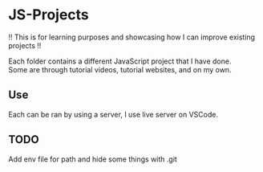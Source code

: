 # JS-Projects

!! This is for learning purposes and showcasing how I can improve existing projects !!  
  
Each folder contains a different JavaScript project that I have done.  
Some are through tutorial videos, tutorial websites, and on my own.  

## Use

Each can be ran by using a server, I use live server on VSCode.  

## TODO

Add env file for path and hide some things with .git  
